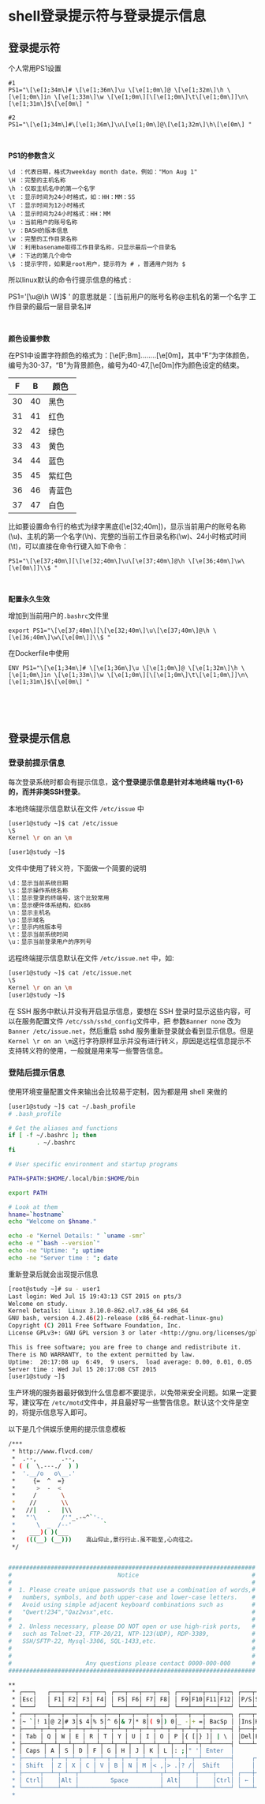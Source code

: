 # shell登录提示符与登录提示信息 

## 登录提示符

个人常用PS1设置

```shell
#1
PS1="\[\e[1;34m\]# \[\e[1;36m\]\u \[\e[1;0m\]@ \[\e[1;32m\]\h \[\e[1;0m\]in \[\e[1;33m\]\w \[\e[1;0m\][\[\e[1;0m\]\t\[\e[1;0m\]]\n\[\e[1;31m\]$\[\e[0m\] "

#2
PS1="\[\e[1;34m\]#\[\e[1;36m\]\u\[\e[1;0m\]@\[\e[1;32m\]\h\[\e[0m\] "
```

‍

**PS1的参数含义**

```shell
\d ：代表日期，格式为weekday month date，例如："Mon Aug 1"
\H ：完整的主机名称
\h ：仅取主机名中的第一个名字
\t ：显示时间为24小时格式，如：HH：MM：SS
\T ：显示时间为12小时格式
\A ：显示时间为24小时格式：HH：MM
\u ：当前用户的账号名称
\v ：BASH的版本信息
\w ：完整的工作目录名称
\W ：利用basename取得工作目录名称，只显示最后一个目录名
\# ：下达的第几个命令
\$ ：提示字符，如果是root用户，提示符为 # ，普通用户则为 $
```

所以linux默认的命令行提示信息的格式 :

PS1\='[\\u@\\h \\W]\$ ' 的意思就是：[当前用户的账号名称@主机名的第一个名字 工作目录的最后一层目录名]#

‍

**颜色设置参数**

在PS1中设置字符颜色的格式为：[\\e[F;Bm]........[\\e[0m]，其中“F“为字体颜色，编号为30-37，“B”为背景颜色，编号为40-47,[\\e[0m]作为颜色设定的结束。

|F|B|颜色|
| ----| ----| --------|
|30|40|黑色|
|31|41|红色|
|32|42|绿色|
|33|43|黄色|
|34|44|蓝色|
|35|45|紫红色|
|36|46|青蓝色|
|37|47|白色|

比如要设置命令行的格式为绿字黑底([\\e[32;40m])，显示当前用户的账号名称(\\u)、主机的第一个名字(\\h)、完整的当前工作目录名称(\\w)、24小时格式时间(\\t)，可以直接在命令行键入如下命令：

```shell
PS1="\[\e[37;40m\][\[\e[32;40m\]\u\[\e[37;40m\]@\h \[\e[36;40m\]\w\[\e[0m\]]\\$ "
```

‍

**配置永久生效**

增加到当前用户的`.bashrc`​文件里

```shell
export PS1="\[\e[37;40m\][\[\e[32;40m\]\u\[\e[37;40m\]@\h \[\e[36;40m\]\w\[\e[0m\]]\\$ "
```

在Dockerfile中使用

```shell
ENV PS1="\[\e[1;34m\]# \[\e[1;36m\]\u \[\e[1;0m\]@ \[\e[1;32m\]\h \[\e[1;0m\]in \[\e[1;33m\]\w \[\e[1;0m\][\[\e[1;0m\]\t\[\e[1;0m\]]\n\[\e[1;31m\]$\[\e[0m\] "
```

‍

‍

## 登录提示信息

### 登录前提示信息

每次登录系统时都会有提示信息，**这个登录提示信息是针对本地终端 tty{1-6} 的，而并非类SSH登录**。

本地终端提示信息默认在文件 `/etc/issue`​ 中

```bash
[user1@study ~]$ cat /etc/issue
\S
Kernel \r on an \m

[user1@study ~]$
```

文件中使用了转义符，下面做一个简要的说明

```bash
\d：显示当前系统日期
\s：显示操作系统名称
\l：显示登录的终端号，这个比较常用
\m：显示硬件体系结构，如x86
\n：显示主机名
\o：显示域名
\r：显示内核版本号
\t：显示当前系统时间
\u：显示当前登录用户的序列号
```

远程终端提示信息默认在文件 `/etc/issue.net`​ 中，如:

```bash
[user1@study ~]$ cat /etc/issue.net 
\S
Kernel \r on an \m
[user1@study ~]$
```

在 SSH 服务中默认并没有开启显示信息，要想在 SSH 登录时显示这些内容，可以在服务配置文件 `/etc/ssh/sshd_config`​ 文件中，把 参数`Banner none`​ 改为 `Banner /etc/issue.net`​，然后重启 sshd 服务重新登录就会看到显示信息。但是 `Kernel \r on an \m`​ 这行字符原样显示并没有进行转义，原因是远程信息提示不支持转义符的使用，一般就是用来写一些警告信息。

### 登陆后提示信息

使用环境变量配置文件来输出会比较易于定制，因为都是用 shell 来做的

```bash
[user1@study ~]$ cat ~/.bash_profile
# .bash_profile

# Get the aliases and functions
if [ -f ~/.bashrc ]; then
        . ~/.bashrc
fi

# User specific environment and startup programs

PATH=$PATH:$HOME/.local/bin:$HOME/bin

export PATH

# Look at them
hname=`hostname`
echo "Welcome on $hname."

echo -e "Kernel Details: " `uname -smr`
echo -e "`bash --version`"
echo -ne "Uptime: "; uptime
echo -ne "Server time : "; date
```

重新登录后就会出现提示信息

```bash
[root@study ~]# su - user1
Last login: Wed Jul 15 19:43:13 CST 2015 on pts/3
Welcome on study.
Kernel Details:  Linux 3.10.0-862.el7.x86_64 x86_64
GNU bash, version 4.2.46(2)-release (x86_64-redhat-linux-gnu)
Copyright (C) 2011 Free Software Foundation, Inc.
License GPLv3+: GNU GPL version 3 or later <http://gnu.org/licenses/gpl.html>

This is free software; you are free to change and redistribute it.
There is NO WARRANTY, to the extent permitted by law.
Uptime:  20:17:08 up  6:49,  9 users,  load average: 0.00, 0.01, 0.05
Server time : Wed Jul 15 20:17:08 CST 2015
[user1@study ~]$
```

生产环境的服务器最好做到什么信息都不要提示，以免带来安全问题。如果一定要写，建议写在 `/etc/motd`​ 文件中，并且最好写一些警告信息。默认这个文件是空的，将提示信息写入即可。

以下是几个供娱乐使用的提示信息模板

```bash
/***
 * http://www.flvcd.com/
 *  .--,       .--,
 * ( (  \.---./  ) )
 *  '.__/o   o\__.'
 *     {=  ^  =}
 *      >  -  <
 *     /       \
 *    //       \\
 *   //|   .   |\\
 *   "'\       /'"_.-~^`'-.
 *      \  _  /--'         `
 *    ___)( )(___
 *   (((__) (__)))    高山仰止,景行行止.虽不能至,心向往之。
 */
```

```bash

######################################################################
#                              Notice                                #
#                                                                    #
#  1. Please create unique passwords that use a combination of words,#
#   numbers, symbols, and both upper-case and lower-case letters.    #
#   Avoid using simple adjacent keyboard combinations such as        #
#   "Qwert!234","Qaz2wsx",etc.                                       #
#                                                                    #
#  2. Unless necessary, please DO NOT open or use high-risk ports,   #
#   such as Telnet-23, FTP-20/21, NTP-123(UDP), RDP-3389,            #
#   SSH/SFTP-22, Mysql-3306, SQL-1433,etc.                           #
#                                                                    #
#                                                                    #
#                     Any questions please contact 0000-000-000      #
######################################################################
```

```bash
**
 * ┌───┐   ┌───┬───┬───┬───┐ ┌───┬───┬───┬───┐ ┌───┬───┬───┬───┐ ┌───┬───┬───┐
 * │Esc│   │ F1│ F2│ F3│ F4│ │ F5│ F6│ F7│ F8│ │ F9│F10│F11│F12│ │P/S│S L│P/B│  ┌┐    ┌┐    ┌┐
 * └───┘   └───┴───┴───┴───┘ └───┴───┴───┴───┘ └───┴───┴───┴───┘ └───┴───┴───┘  └┘    └┘    └┘
 * ┌───┬───┬───┬───┬───┬───┬───┬───┬───┬───┬───┬───┬───┬───────┐ ┌───┬───┬───┐ ┌───┬───┬───┬───┐
 * │~ `│! 1│@ 2│# 3│$ 4│% 5│^ 6│& 7│* 8│( 9│) 0│_ -│+ =│ BacSp │ │Ins│Hom│PUp│ │N L│ / │ * │ - │
 * ├───┴─┬─┴─┬─┴─┬─┴─┬─┴─┬─┴─┬─┴─┬─┴─┬─┴─┬─┴─┬─┴─┬─┴─┬─┴─┬─────┤ ├───┼───┼───┤ ├───┼───┼───┼───┤
 * │ Tab │ Q │ W │ E │ R │ T │ Y │ U │ I │ O │ P │{ [│} ]│ | \ │ │Del│End│PDn│ │ 7 │ 8 │ 9 │   │
 * ├─────┴┬──┴┬──┴┬──┴┬──┴┬──┴┬──┴┬──┴┬──┴┬──┴┬──┴┬──┴┬──┴─────┤ └───┴───┴───┘ ├───┼───┼───┤ + │
 * │ Caps │ A │ S │ D │ F │ G │ H │ J │ K │ L │: ;│" '│ Enter  │               │ 4 │ 5 │ 6 │   │
 * ├──────┴─┬─┴─┬─┴─┬─┴─┬─┴─┬─┴─┬─┴─┬─┴─┬─┴─┬─┴─┬─┴─┬─┴────────┤     ┌───┐     ├───┼───┼───┼───┤
 * │ Shift  │ Z │ X │ C │ V │ B │ N │ M │< ,│> .│? /│  Shift   │     │ ↑ │     │ 1 │ 2 │ 3 │   │
 * ├─────┬──┴─┬─┴──┬┴───┴───┴───┴───┴───┴──┬┴───┼───┴┬────┬────┤ ┌───┼───┼───┐ ├───┴───┼───┤ E││
 * │ Ctrl│    │Alt │         Space         │ Alt│    │    │Ctrl│ │ ← │ ↓ │ → │ │   0   │ . │←─┘│
 * └─────┴────┴────┴───────────────────────┴────┴────┴────┴────┘ └───┴───┴───┘ └───────┴───┴───┘
 *
```
